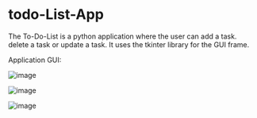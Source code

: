 # todo-List-App

The To-Do-List is a python application where the user can add a task. delete a task or update a task. It uses the tkinter library for the GUI frame. 

Application GUI:

![image](https://github.com/Sachidapaudel/todo-List-App/assets/109208604/34b96c2e-0401-4735-a7fc-803a8a5b78f5)


![image](https://github.com/Sachidapaudel/todo-List-App/assets/109208604/aff406a7-27b3-46d6-b3aa-41275c713baa)


![image](https://github.com/Sachidapaudel/todo-List-App/assets/109208604/3811a31a-5f7c-4a0b-bdca-6e37740a493a)
